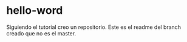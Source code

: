 # hello-word
Siguiendo el tutorial creo un repositorio. 
Este es el readme del branch creado que no es el master.
